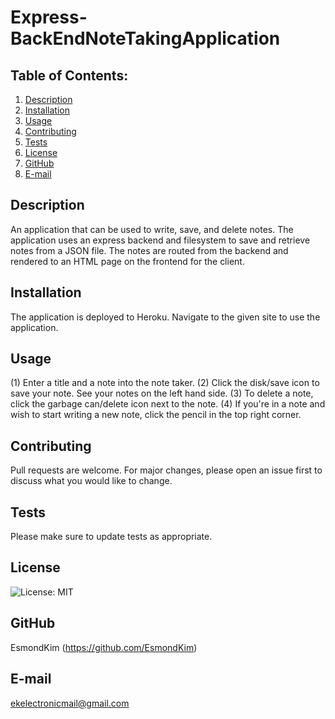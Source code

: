 # Express-BackEndNoteTakingApplication

## Table of Contents:
  1. [Description](#description) 
  2. [Installation](#Installation)
  3. [Usage](#Usage)  
  4. [Contributing](#Contributing)
  5. [Tests](#Tests)
  6. [License](#License)
  7. [GitHub](#GitHub)
  8. [E-mail](#E-mail)

## Description
An application that can be used to write, save, and delete notes.  The application uses an express backend and filesystem to save and retrieve notes from a JSON file.  The notes are routed from the backend  and rendered to an HTML page on the frontend for the client. 


## Installation
The application is deployed to Heroku.  Navigate to the given site to use the application.

## Usage

(1) Enter a title and a note into the note taker.  (2) Click the disk/save icon to save your note.  See your notes on the left hand side.  (3) To delete a note, click the garbage can/delete icon next to the note.  (4) If you're in a note and wish to start  writing a new note, click the pencil in the top right corner.

## Contributing
Pull requests are welcome. For major changes, please open an issue first to discuss what you would like to change.

## Tests
Please make sure to update tests as appropriate.

## License
![License: MIT](https://img.shields.io/badge/License-MIT-yellow.svg)

## GitHub
EsmondKim (https://github.com/EsmondKim)

## E-mail
ekelectronicmail@gmail.com